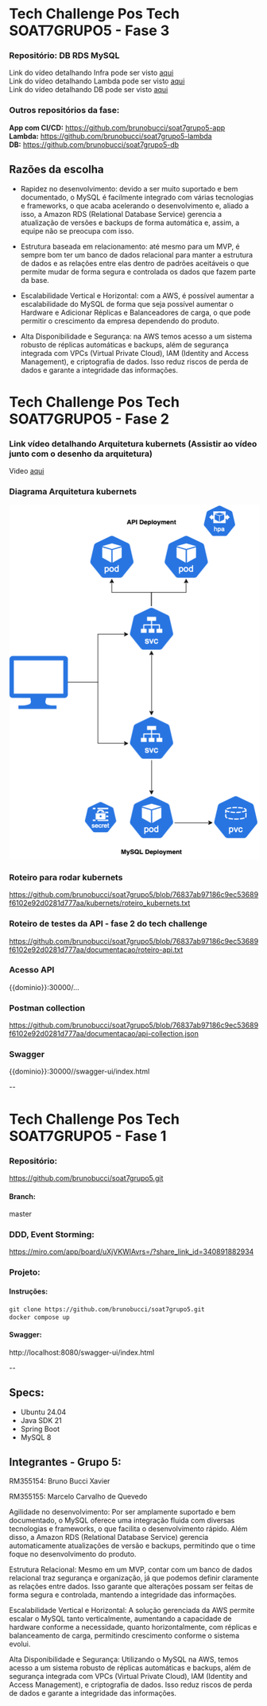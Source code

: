 # Tech Challenge Pos Tech SOAT7GRUPO5 - Fase 3

### Repositório: DB RDS MySQL

Link do vídeo detalhando Infra pode ser visto <a href="https://www.youtube.com/watch?v=NSo" target="_blank">aqui</a> <br>
Link do vídeo detalhando Lambda pode ser visto <a href="https://www.youtube.com/watch?v=bhS" target="_blank">aqui</a> <br>
Link do vídeo detalhando DB pode ser visto <a href="https://youtu.be/zwMH" target="_blank">aqui</a> <br>

### Outros repositórios da fase:
<b>App com CI/CD:</b> https://github.com/brunobucci/soat7grupo5-app<br>
<b>Lambda:</b> https://github.com/brunobucci/soat7grupo5-lambda <br>
<b>DB:</b> https://github.com/brunobucci/soat7grupo5-db <br>


## Razões da escolha

- Rapidez no desenvolvimento: devido a ser muito suportado e bem documentado, o MySQL é facilmente integrado com várias tecnologias e frameworks, o que acaba acelerando o desenvolvimento e, aliado a isso, a Amazon RDS (Relational Database Service) gerencia a atualização de versões e backups de forma automática e, assim, a equipe não se preocupa com isso. 


- Estrutura baseada em relacionamento: até mesmo para um MVP, é sempre bom ter um banco de dados relacional para manter a estrutura de dados e as relações entre elas dentro de padrões aceitáveis o que permite mudar de forma segura e controlada os dados que fazem parte da base.

- Escalabilidade Vertical e Horizontal: com a AWS, é possível aumentar a escalabilidade do MySQL de forma que seja possível aumentar o Hardware e Adicionar Réplicas e Balanceadores de carga, o que pode permitir o crescimento da empresa dependendo do produto.


- Alta Disponibilidade e Segurança: na AWS temos acesso a um sistema robusto de réplicas automáticas e backups, além de segurança integrada com VPCs (Virtual Private Cloud), IAM (Identity and Access Management), e criptografia de dados. Isso reduz riscos de perda de dados e garante a integridade das informações.


# Tech Challenge Pos Tech SOAT7GRUPO5 - Fase 2

### Link vídeo detalhando Arquitetura kubernets (Assistir ao vídeo junto com o desenho da arquitetura)
Video <a href="https://www.youtube.com/watch?v=H5oRXGVXaqc" target="_blank">aqui</a>


### Diagrama Arquitetura kubernets
![Diagrama Arquitetura Kubernets](https://github.com/brunobucci/soat7grupo5/blob/748b37dbc07047922a87d01d20a7f184251c30b1/kubernets/diagrama/Diagrama-Infra.png)

### Roteiro para rodar kubernets
https://github.com/brunobucci/soat7grupo5/blob/76837ab97186c9ec53689f6102e92d0281d777aa/kubernets/roteiro_kubernets.txt

### Roteiro de testes da API - fase 2 do tech challenge
https://github.com/brunobucci/soat7grupo5/blob/76837ab97186c9ec53689f6102e92d0281d777aa/documentacao/roteiro-api.txt

### Acesso API
{{dominio}}:30000/...

### Postman collection
https://github.com/brunobucci/soat7grupo5/blob/76837ab97186c9ec53689f6102e92d0281d777aa/documentacao/api-collection.json


### Swagger
{{dominio}}:30000//swagger-ui/index.html



--
# Tech Challenge Pos Tech SOAT7GRUPO5 - Fase 1

### Repositório:

https://github.com/brunobucci/soat7grupo5.git 


#### Branch:

master


### DDD, Event Storming:

https://miro.com/app/board/uXjVKWlAvrs=/?share_link_id=340891882934


### Projeto:

#### Instruções:

```
git clone https://github.com/brunobucci/soat7grupo5.git
docker compose up
```

#### Swagger:

http://localhost:8080/swagger-ui/index.html


--
## Specs:

- Ubuntu 24.04
- Java SDK 21
- Spring Boot
- MySQL 8


## Integrantes - Grupo 5:
RM355154: Bruno Bucci Xavier

RM355155: Marcelo Carvalho de Quevedo


Agilidade no desenvolvimento: Por ser amplamente suportado e bem documentado, o MySQL oferece uma integração fluida com diversas tecnologias e frameworks, o que facilita o desenvolvimento rápido. Além disso, a Amazon RDS (Relational Database Service) gerencia automaticamente atualizações de versão e backups, permitindo que o time foque no desenvolvimento do produto.

Estrutura Relacional: Mesmo em um MVP, contar com um banco de dados relacional traz segurança e organização, já que podemos definir claramente as relações entre dados. Isso garante que alterações possam ser feitas de forma segura e controlada, mantendo a integridade das informações.

Escalabilidade Vertical e Horizontal: A solução gerenciada da AWS permite escalar o MySQL tanto verticalmente, aumentando a capacidade de hardware conforme a necessidade, quanto horizontalmente, com réplicas e balanceamento de carga, permitindo crescimento conforme o sistema evolui.

Alta Disponibilidade e Segurança: Utilizando o MySQL na AWS, temos acesso a um sistema robusto de réplicas automáticas e backups, além de segurança integrada com VPCs (Virtual Private Cloud), IAM (Identity and Access Management), e criptografia de dados. Isso reduz riscos de perda de dados e garante a integridade das informações.